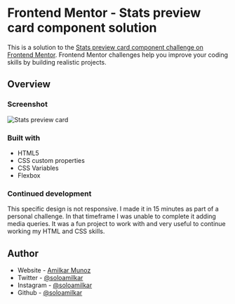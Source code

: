 # Frontend Mentor - Stats preview card component solution

This is a solution to the [Stats preview card component challenge on Frontend Mentor](https://www.frontendmentor.io/challenges/stats-preview-card-component-8JqbgoU62). Frontend Mentor challenges help you improve your coding skills by building realistic projects.

## Overview

### Screenshot

![Stats preview card](https://user-images.githubusercontent.com/71573508/119581847-a1073600-bd80-11eb-805f-e5a785f68709.PNG)

### Built with

- HTML5
- CSS custom properties
- CSS Variables
- Flexbox

### Continued development

This specific design is not responsive. I made it in 15 minutes as part of a personal challenge. In that timeframe I was unable to complete it adding media queries. It was a fun project to work with and very useful to continue working my HTML and CSS skills.

## Author

- Website - [Amilkar Munoz](https://amilkar.dev)
- Twitter - [@soloamilkar](https://www.twitter.com/soloamilkar)
- Instagram - [@soloamilkar](https://instagram.com/soloamilkar)
- Github - [@soloamilkar](https://github.com/soloamilkar)
